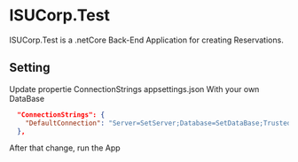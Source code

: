# ISUCorp.Test
ISUCorp.Test is a .netCore Back-End Application for creating Reservations.

## Setting

Update propertie ConnectionStrings appsettings.json With your own DataBase
```json
  "ConnectionStrings": {
    "DefaultConnection": "Server=SetServer;Database=SetDataBase;Trusted_Connection=true;MultipleActiveResultSets=true;User ID=SetID;Password=SetPassword;"
  },
```

After that change, run the App

